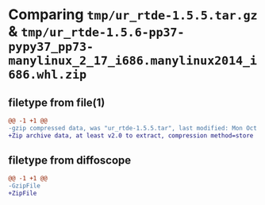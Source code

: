 # Comparing `tmp/ur_rtde-1.5.5.tar.gz` & `tmp/ur_rtde-1.5.6-pp37-pypy37_pp73-manylinux_2_17_i686.manylinux2014_i686.whl.zip`

## filetype from file(1)

```diff
@@ -1 +1 @@
-gzip compressed data, was "ur_rtde-1.5.5.tar", last modified: Mon Oct 31 10:53:00 2022, max compression
+Zip archive data, at least v2.0 to extract, compression method=store
```

## filetype from diffoscope

```diff
@@ -1 +1 @@
-GzipFile
+ZipFile
```

